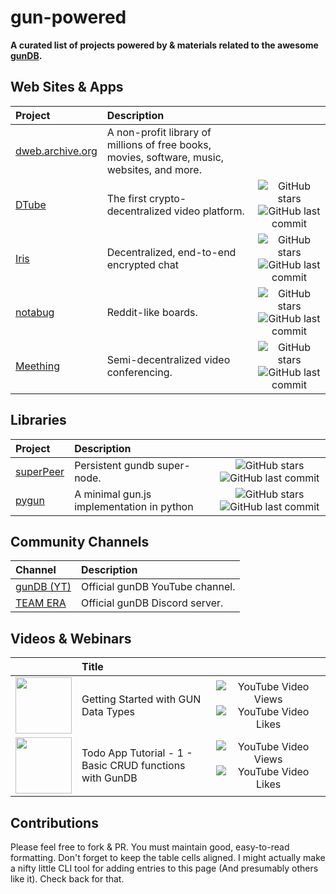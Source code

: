 
# gun-powered

**A curated list of projects powered by & materials related to the awesome [gunDB](https://gun.eco/).**

## Web Sites & Apps

| Project                                        | Description                                                                                      |                                                                                                                                                                                                         |
| :---                                           | :---                                                                                             |     :---:                                                                                                                                                                                               |
| [dweb.archive.org](https://dweb.archive.org)   | A non-profit library of millions of free books, movies, software, music, websites, and more.     |                                                                                                                                                                                                         |
| [DTube](https://d.tube/)                       | The first crypto-decentralized video platform.                                                   | ![GitHub stars](https://img.shields.io/github/stars/dtube/dtube?style=flat-square) ![GitHub last commit](https://img.shields.io/github/last-commit/dtube/dtube?style=flat-square)                       |
| [Iris](https://iris.to/)                       | Decentralized, end-to-end encrypted chat                                                         | ![GitHub stars](https://img.shields.io/github/stars/irislib/iris-messenger?style=flat-square) ![GitHub last commit](https://img.shields.io/github/last-commit/irislib/iris-messenger?style=flat-square) |
| [notabug](https://notabug.io/)                 | Reddit-like boards.                                                                              | ![GitHub stars](https://img.shields.io/github/stars/notabugio/notabug?style=flat-square) ![GitHub last commit](https://img.shields.io/github/last-commit/notabugio/notabug?style=flat-square)           |
| [Meething](https://us.meething.space/)         | Semi-decentralized video conferencing.                                                           | ![GitHub stars](https://img.shields.io/github/stars/meething/meething?style=flat-square) ![GitHub last commit](https://img.shields.io/github/last-commit/meething/meething?style=flat-square)           |

## Libraries

| Project                                             | Description                                                                                      |                                                                                                                                                                                                   |
| :---                                                | :---                                                                                             | :---:                                                                                                                                                                                             |
| [superPeer](https://github.com/TensorTom/superPeer) | Persistent gundb super-node.                                                                     | ![GitHub stars](https://img.shields.io/github/stars/TensorTom/superPeer?style=flat-square) ![GitHub last commit](https://img.shields.io/github/last-commit/TensorTom/superPeer?style=flat-square) |
| [pygun](https://github.com/xmonader/pygundb)        | A minimal gun.js implementation in python                                                        | ![GitHub stars](https://img.shields.io/github/stars/xmonader/pygundb?style=flat-square) ![GitHub last commit](https://img.shields.io/github/last-commit/xmonader/pygundb?style=flat-square)       |

## Community Channels

| Channel                                                                | Description                     |
| :---                                                                   | :---                            |
| [gunDB (YT)](https://www.youtube.com/channel/UCQAtpf-zi9Pp4__2nToOM8g) | Official gunDB YouTube channel. |
| [TEAM ERA](http://chat.gun.eco/)                                       | Official gunDB Discord server.  |

## Videos & Webinars

|                                                                                           | Title                                                                  |                                                                                                                                                                     |
| :---:                                                                                     | :---                                                                   | :---:                                                                                                                                                               |
| [<img src="https://img.youtube.com/vi/cOO6wz1rZVY/0.jpg" width="90">](https://youtu.be/cOO6wz1rZVY) | Getting Started with GUN Data Types | ![YouTube Video Views](https://img.shields.io/youtube/views/cOO6wz1rZVY?style=flat-square) ![YouTube Video Likes](https://img.shields.io/youtube/likes/cOO6wz1rZVY?style=flat-square) |
| [<img src="https://img.youtube.com/vi/68svY76thiQ/0.jpg" width="90">](https://youtu.be/68svY76thiQ) | Todo App Tutorial - 1 - Basic CRUD functions with GunDB | ![YouTube Video Views](https://img.shields.io/youtube/views/68svY76thiQ?style=flat-square) ![YouTube Video Likes](https://img.shields.io/youtube/likes/68svY76thiQ?style=flat-square) |

## Contributions

Please feel free to fork & PR. You must maintain good, easy-to-read formatting. Don't forget to keep
the table cells aligned. I might actually make a nifty little CLI tool for adding entries to this
page (And presumably others like it). Check back for that.
